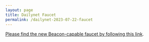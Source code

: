 ```yaml
---
layout: page
title: Dailynet Faucet
permalink: /dailynet-2023-07-22-faucet
---
```


[Please find the new Beacon-capable faucet by following this link](https://faucet.dailynet-2023-07-22.teztnets.xyz).
